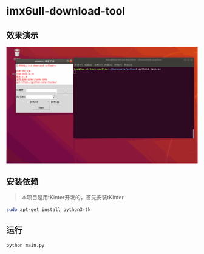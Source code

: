 # imx6ull-download-tool

## 效果演示

![demo](./gif/demo.gif)

## 安装依赖

> 本项目是用tKinter开发的，首先安装tKinter

``` bash
sudo apt-get install python3-tk
```

## 运行

``` bash
python main.py
```
